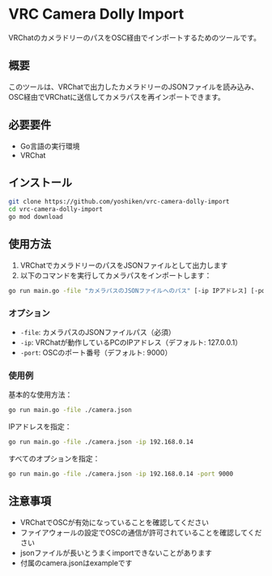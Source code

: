 # VRC Camera Dolly Import

VRChatのカメラドリーのパスをOSC経由でインポートするためのツールです。

## 概要

このツールは、VRChatで出力したカメラドリーのJSONファイルを読み込み、OSC経由でVRChatに送信してカメラパスを再インポートできます。

## 必要要件

- Go言語の実行環境
- VRChat

## インストール

```bash
git clone https://github.com/yoshiken/vrc-camera-dolly-import
cd vrc-camera-dolly-import
go mod download
```

## 使用方法

1. VRChatでカメラドリーのパスをJSONファイルとして出力します
2. 以下のコマンドを実行してカメラパスをインポートします：

```bash
go run main.go -file "カメラパスのJSONファイルへのパス" [-ip IPアドレス] [-port ポート番号]
```

### オプション

- `-file`: カメラパスのJSONファイルパス（必須）
- `-ip`: VRChatが動作しているPCのIPアドレス（デフォルト: 127.0.0.1）
- `-port`: OSCのポート番号（デフォルト: 9000）

### 使用例

基本的な使用方法：
```bash
go run main.go -file ./camera.json
```

IPアドレスを指定：
```bash
go run main.go -file ./camera.json -ip 192.168.0.14
```

すべてのオプションを指定：
```bash
go run main.go -file ./camera.json -ip 192.168.0.14 -port 9000
```

## 注意事項

- VRChatでOSCが有効になっていることを確認してください
- ファイアウォールの設定でOSCの通信が許可されていることを確認してください
- jsonファイルが長いとうまくimportできないことがあります
- 付属のcamera.jsonはexampleです
